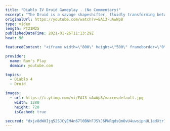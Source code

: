 ```yaml
---
title: "Diablo IV Druid Gameplay . (No Commentary)"
excerpt: "The Druid is a savage shapeshifter, fluidly transforming between the forms of a towering bear or a vicious werewolf to fight alongside the creatures of the wild."
originalUrl: https://youtube.com/watch?v=EA13-uAwWp8
type: video
length: PT21M2S
publishedDateTime: 2021-01-26T11:13:29Z
heat: 96

featuredContent: "<iframe width=\"800\" height=\"500\" frameborder=\"0\" src=\"https://www.youtube.com/embed/EA13-uAwWp8\" allow=\"accelerometer; autoplay; encrypted-media; gyroscope; picture-in-picture\" allowfullscreen></iframe>"

provider:
  name: Ram's Play
  domain: youtube.com

topics:
  - Diablo 4
  - Druid

images:
  - url: https://i.ytimg.com/vi/EA13-uAwWp8/maxresdefault.jpg
    width: 1280
    height: 720
    isCached: true

secured: "dxjv8dWHIjq52SJCyEM4n67l0BNhFJSYJ6PNRqdsQmOvU4uwsipnUL1adXtr1Q6bjVOO08hqQ5rvemIRyh9YaLrBrzlRdtsYi7vUeVzOl85eghl4wOa6Nf/WUzSJe4IdFiJCx1lxSRvx8pC2+5VwTwvKQA6OSiULcXSjLwu/qkxTKRspO0RyyoHeXgEWV+Rhj/kyGuKJt51gOmefetXxJ+uadna08Qe97gdeF087bwH5f5yrG/sKQalG3zDDMQZThBbuqKuYTyqYLB7HYB9YpybxpQ/sRGy4qSvehtAInNNxBqPa1Dqog0lMSoSCjPXy0hzVcU5CLKq/ocacK0Qcqwv1sel2zT7hXdq/nclJNJNiWjOOhBWfnpkNRaXLVAwqMuk417BmQ5msY4kBr3GdTDlfgtAT4iGTWT3+yLwcqGwuOsRbAulZm3zzuyhIzB/H;XwaN98MbLWRIbZlFmoenaA=="
---
```


